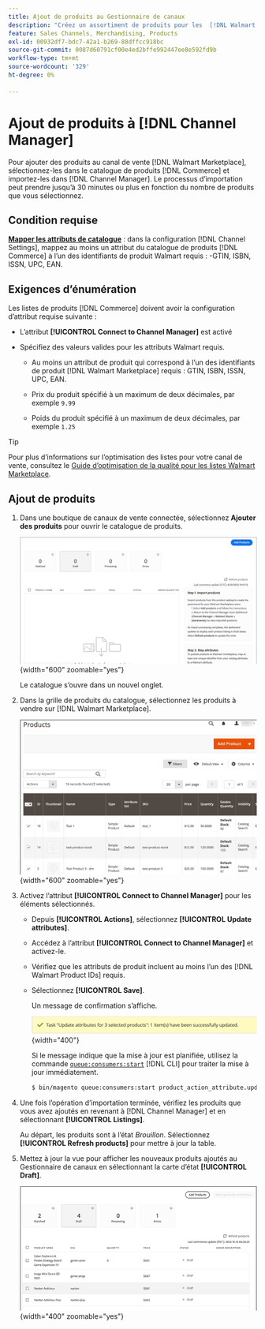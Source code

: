 ```yaml
---
title: Ajout de produits au Gestionnaire de canaux
description: "Créez un assortiment de produits pour les  [!DNL Walmart Marketplace] ventes en ajoutant des produits du catalogue au canal de vente configuré dans le Gestionnaire de canaux."
feature: Sales Channels, Merchandising, Products
exl-id: 00932df7-bdc7-42a1-b269-88dffcc918bc
source-git-commit: 0087d60791cf00e4ed2bffe992447ee8e592fd9b
workflow-type: tm+mt
source-wordcount: '329'
ht-degree: 0%

---
```



# Ajout de produits à [!DNL Channel Manager]

Pour ajouter des produits au canal de vente [!DNL Walmart Marketplace], sélectionnez-les dans le catalogue de produits [!DNL Commerce] et importez-les dans [!DNL Channel Manager].
Le processus d’importation peut prendre jusqu’à 30 minutes ou plus en fonction du nombre de produits que vous sélectionnez.

## Condition requise

**[Mapper les attributs de catalogue](map-catalog-attributes.md)** : dans la configuration [!DNL Channel Settings], mappez au moins un attribut du catalogue de produits [!DNL Commerce] à l’un des identifiants de produit Walmart requis : -GTIN, ISBN, ISSN, UPC, EAN.

## Exigences d’énumération

Les listes de produits [!DNL Commerce] doivent avoir la configuration d’attribut requise suivante :

- L’attribut **[!UICONTROL Connect to Channel Manager]** est activé

- Spécifiez des valeurs valides pour les attributs Walmart requis.

   - Au moins un attribut de produit qui correspond à l’un des identifiants de produit [!DNL Walmart Marketplace] requis : GTIN, ISBN, ISSN, UPC, EAN.

   - Prix du produit spécifié à un maximum de deux décimales, par exemple `9.99`

   - Poids du produit spécifié à un maximum de deux décimales, par exemple `1.25`

>[!TIP]
>
>Pour plus d’informations sur l’optimisation des listes pour votre canal de vente, consultez le [Guide d’optimisation de la qualité pour les listes Walmart Marketplace](https://marketplace.walmart.com/wp-content/uploads/2020/09/WMP_listing_quality_optimization_guide.pdf).

## Ajout de produits

1. Dans une boutique de canaux de vente connectée, sélectionnez **Ajouter des produits** pour ouvrir le catalogue de produits.

   ![Ajouter des produits à la boutique de canaux de vente](assets/add-initial-products-to-connected-channel.png){width="600" zoomable="yes"}

   Le catalogue s’ouvre dans un nouvel onglet.

1. Dans la grille de produits du catalogue, sélectionnez les produits à vendre sur [!DNL Walmart Marketplace].

   ![Envoyer des produits à la boutique de canaux de vente](assets/select-products-from-catalog.png){width="600" zoomable="yes"}

1. Activez l’attribut **[!UICONTROL Connect to Channel Manager]** pour les éléments sélectionnés.

   - Depuis **[!UICONTROL Actions]**, sélectionnez **[!UICONTROL Update attributes]**.

   - Accédez à l’attribut **[!UICONTROL Connect to Channel Manager]** et activez-le.

   - Vérifiez que les attributs de produit incluent au moins l’un des [!DNL Walmart Product IDs] requis.

   - Sélectionnez **[!UICONTROL Save]**.

     Un message de confirmation s’affiche.

     ![ Message de confirmation d’importation de produit du catalogue au canal de vente](assets/product-import-from-catalog-confirmation.png){width="400"}

     Si le message indique que la mise à jour est planifiée, utilisez la commande [`queue:consumers:start`](https://experienceleague.adobe.com/docs/commerce-operations/configuration-guide/cli/start-message-queues.html) [!DNL CLI] pour traiter la mise à jour immédiatement.

     ```bash
     $ bin/magento queue:consumers:start product_action_attribute.update
     ```

1. Une fois l’opération d’importation terminée, vérifiez les produits que vous avez ajoutés en revenant à [!DNL Channel Manager] et en sélectionnant **[!UICONTROL Listings]**.

   Au départ, les produits sont à l’état *Brouillon*. Sélectionnez **[!UICONTROL Refresh products]** pour mettre à jour la table.

1. Mettez à jour la vue pour afficher les nouveaux produits ajoutés au Gestionnaire de canaux en sélectionnant la carte d’état **[!UICONTROL Draft]**.

   ![Produits importés sur le canal de vente connecté](assets/products-in-marketplace-sales-channel.png){width="400" zoomable="yes"}


